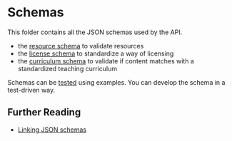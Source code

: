 # Schemas

This folder contains all the JSON schemas used by the API.

- the [resource schema](resource) to validate resources
- the [license schema](license) to standardize a way of licensing
- the [curriculum schema](curriculum) to validate if content matches with a standardized teaching curriculum

Schemas can be [tested](test) using examples. You can develop the schema in a test-driven way.

## Further Reading

- [Linking JSON schemas](http://json-schema.org/latest/json-schema-core.html#rfc.section.8.2)
